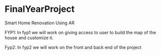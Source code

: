 # FinalYearProject
Smart Home Renovation Using AR

FYP1: In fyp1 we will work on giving access to user to build the map of the house and customize it.

Fyp2: In fyp2 we will work on the front and back end of the project
